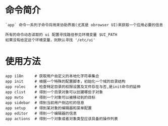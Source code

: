 # 命令简介 

    `app` 命令一系列子命令将用来协助界面(尤其是 obrowser UI)来获取一个应用必要的信息 
    
    所有的命令动态读取的 ui 配置寻找路径参见环境变量 $UI_PATH
    如果没有给定这个环境变量，则默认寻找 '/etc/ui'
      
# 使用方法

    app i18n     # 获取用户自定义的本地化字符串集合
    app init     # 根据一个特殊的配置脚本，初始化一个域的目录结构
    app rolec    # 检查特定目录的权限设置及文件存在与否,是init命令的延伸 
    app clist    # 得到一个目录对象可以创建哪些子对象
    app mvto     # 得到一个对象可以被移动到的目标
    app sidebar  # 得到当前用户侧边栏的信息
    app setup    # 得到某对象的编辑器和菜单配置
    app editor   # 得到一个编辑器的信息
    app actions  # 得到一个对象或者对象类型应该具备的操作列表
    
         

